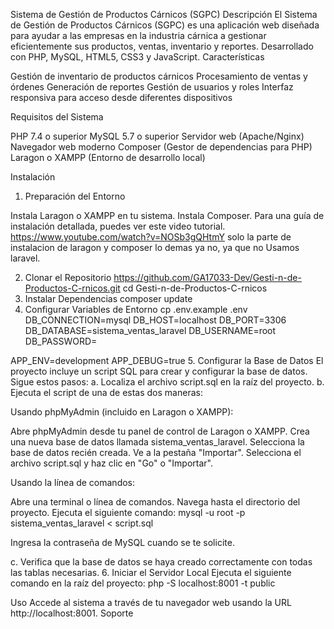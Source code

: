 Sistema de Gestión de Productos Cárnicos (SGPC)
Descripción
El Sistema de Gestión de Productos Cárnicos (SGPC) es una aplicación web diseñada para ayudar a las empresas en la industria cárnica a gestionar eficientemente sus productos, ventas, inventario y reportes. Desarrollado con PHP, MySQL, HTML5, CSS3 y JavaScript.
Características

Gestión de inventario de productos cárnicos
Procesamiento de ventas y órdenes
Generación de reportes
Gestión de usuarios y roles
Interfaz responsiva para acceso desde diferentes dispositivos

Requisitos del Sistema

PHP 7.4 o superior
MySQL 5.7 o superior
Servidor web (Apache/Nginx)
Navegador web moderno
Composer (Gestor de dependencias para PHP)
Laragon o XAMPP (Entorno de desarrollo local)

Instalación
1. Preparación del Entorno

Instala Laragon o XAMPP en tu sistema.
Instala Composer.
Para una guía de instalación detallada, puedes ver este video tutorial.
https://www.youtube.com/watch?v=NOSb3gQHtmY
 solo la parte de instalacion de laragon y composer lo demas ya no, ya que no Usamos laravel.

2. Clonar el Repositorio
   https://github.com/GA17033-Dev/Gesti-n-de-Productos-C-rnicos.git
      cd Gesti-n-de-Productos-C-rnicos
3. Instalar Dependencias
   composer update
4. Configurar Variables de Entorno
   cp .env.example .env
   DB_CONNECTION=mysql
DB_HOST=localhost
DB_PORT=3306
DB_DATABASE=sistema_ventas_laravel
DB_USERNAME=root
DB_PASSWORD=

APP_ENV=development
APP_DEBUG=true
5. Configurar la Base de Datos
El proyecto incluye un script SQL para crear y configurar la base de datos. Sigue estos pasos:
a. Localiza el archivo script.sql en la raíz del proyecto.
b. Ejecuta el script de una de estas dos maneras:

Usando phpMyAdmin (incluido en Laragon o XAMPP):

Abre phpMyAdmin desde tu panel de control de Laragon o XAMPP.
Crea una nueva base de datos llamada sistema_ventas_laravel.
Selecciona la base de datos recién creada.
Ve a la pestaña "Importar".
Selecciona el archivo script.sql y haz clic en "Go" o "Importar".


Usando la línea de comandos:

Abre una terminal o línea de comandos.
Navega hasta el directorio del proyecto.
Ejecuta el siguiente comando:
mysql -u root -p sistema_ventas_laravel < script.sql

Ingresa la contraseña de MySQL cuando se te solicite.



c. Verifica que la base de datos se haya creado correctamente con todas las tablas necesarias.
6. Iniciar el Servidor Local
Ejecuta el siguiente comando en la raíz del proyecto:
php -S localhost:8001 -t public

Uso
Accede al sistema a través de tu navegador web usando la URL http://localhost:8001.
Soporte
   
   
   

